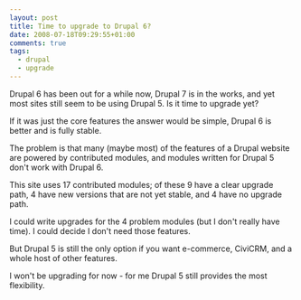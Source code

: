 ```yaml
---
layout: post
title: Time to upgrade to Drupal 6?
date: 2008-07-18T09:29:55+01:00
comments: true
tags:
  - drupal
  - upgrade
---
```


Drupal 6 has been out for a while now, Drupal 7 is in the works, and yet most sites still seem to be using Drupal 5. Is it time to upgrade yet?

If it was just the core features the answer would be simple, Drupal 6 is better and is fully stable.

The problem is that many (maybe most) of the features of a Drupal website are powered by contributed modules, and modules written for Drupal 5 don't work with Drupal 6.

This site uses 17 contributed modules; of these 9 have a clear upgrade path, 4 have new versions that are not yet stable, and 4 have no upgrade path.

I could write upgrades for the 4 problem modules (but I don't really have time). I could decide I don't need those features.

But Drupal 5 is still the only option if you want e-commerce, CiviCRM, and a whole host of other features.

I won't be upgrading for now - for me Drupal 5 still provides the most flexibility.
